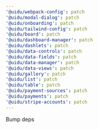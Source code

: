 ```yaml
---
'@uidu/webpack-config': patch
'@uidu/modal-dialog': patch
'@uidu/onboarding': patch
'@uidu/tailwind-config': patch
'@uidu/board': patch
'@uidu/dashboard-manager': patch
'@uidu/dashlets': patch
'@uidu/data-controls': patch
'@uidu/data-fields': patch
'@uidu/data-manager': patch
'@uidu/data-views': patch
'@uidu/gallery': patch
'@uidu/list': patch
'@uidu/table': patch
'@uidu/payment-sources': patch
'@uidu/payments': patch
'@uidu/stripe-accounts': patch
---
```


Bump deps
